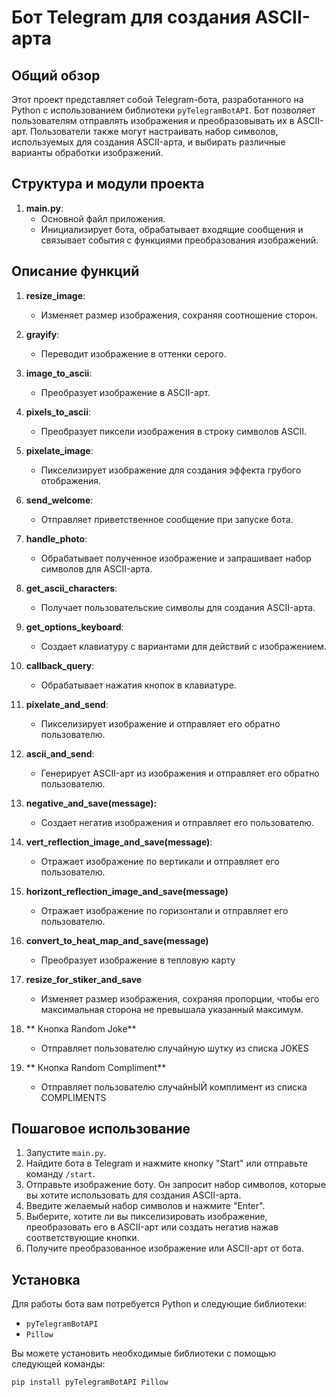 # Бот Telegram для создания ASCII-арта

## Общий обзор

Этот проект представляет собой Telegram-бота, разработанного на Python с использованием библиотеки `pyTelegramBotAPI`.
Бот позволяет пользователям отправлять изображения и преобразовывать их в ASCII-арт. Пользователи также могут
настраивать набор символов, используемых для создания ASCII-арта, и выбирать различные варианты обработки изображений.

## Структура и модули проекта

1. **main.py**:
    - Основной файл приложения.
    - Инициализирует бота, обрабатывает входящие сообщения и связывает события с функциями преобразования изображений.

## Описание функций

1. **resize_image**:
    - Изменяет размер изображения, сохраняя соотношение сторон.

2. **grayify**:
    - Переводит изображение в оттенки серого.

3. **image_to_ascii**:
    - Преобразует изображение в ASCII-арт.

4. **pixels_to_ascii**:
    - Преобразует пиксели изображения в строку символов ASCII.

5. **pixelate_image**:
    - Пикселизирует изображение для создания эффекта грубого отображения.

6. **send_welcome**:
    - Отправляет приветственное сообщение при запуске бота.

7. **handle_photo**:
    - Обрабатывает полученное изображение и запрашивает набор символов для ASCII-арта.

8. **get_ascii_characters**:
    - Получает пользовательские символы для создания ASCII-арта.

9. **get_options_keyboard**:
    - Создает клавиатуру с вариантами для действий с изображением.

10. **callback_query**:
    - Обрабатывает нажатия кнопок в клавиатуре.

11. **pixelate_and_send**:
    - Пикселизирует изображение и отправляет его обратно пользователю.

12. **ascii_and_send**:
    - Генерирует ASCII-арт из изображения и отправляет его обратно пользователю.

13. **negative_and_save(message):**
    - Создает негатив изображения и отправляет его пользователю.

14. **vert_reflection_image_and_save(message)**:
    - Отражает изображение по вертикали и отправляет его пользователю.
15. **horizont_reflection_image_and_save(message)**
    - Отражает изображение по горизонтали и отправляет его пользователю.
16. **convert_to_heat_map_and_save(message)**
    - Преобразует изображение в тепловую карту
17. **resize_for_stiker_and_save**
    - Изменяет размер изображения, сохраняя пропорции, чтобы его максимальная сторона не превышала указанный максимум.
18. ** Кнопка Random Joke**
    - Отправляет пользователю случайную шутку из списка JOKES
19. ** Кнопка Random Compliment**
    - Отправляет пользователю случайнЫЙ комплимент из списка COMPLIMENTS

## Пошаговое использование

1. Запустите `main.py`.
2. Найдите бота в Telegram и нажмите кнопку "Start" или отправьте команду `/start`.
3. Отправьте изображение боту. Он запросит набор символов, которые вы хотите использовать для создания ASCII-арта.
4. Введите желаемый набор символов и нажмите "Enter".
5. Выберите, хотите ли вы пикселизировать изображение, преобразовать его в ASCII-арт или создать негатив нажав
   соответствующие кнопки.
6. Получите преобразованное изображение или ASCII-арт от бота.

## Установка

Для работы бота вам потребуется Python и следующие библиотеки:

- `pyTelegramBotAPI`
- `Pillow`

Вы можете установить необходимые библиотеки с помощью следующей команды:

```bash
pip install pyTelegramBotAPI Pillow
